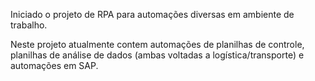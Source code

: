 Iniciado o projeto de RPA para automações diversas em ambiente de trabalho. 

Neste projeto atualmente contem automações de planilhas de controle, planilhas de análise de dados (ambas voltadas a logística/transporte) e automações em SAP. 
